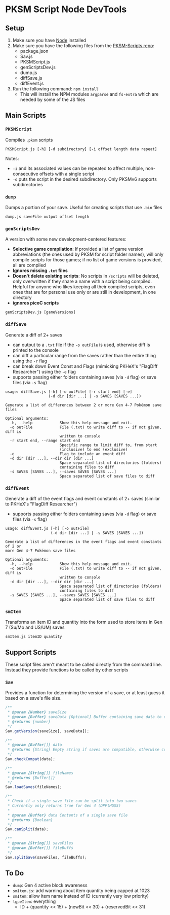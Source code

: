 # PKSM Script Node DevTools

## Setup
1. Make sure you have [Node](https://nodejs.org) installed
2. Make sure you have the following files from the [PKSM-Scripts repo](https://github.com/FlagBrew/PKSM-Scripts):
    - package.json
    - Sav.js
    - PKSMScript.js
    - genScriptsDev.js
    - dump.js
    - diffSave.js
    - diffEvent.js
3. Run the following command: `npm install`
    - This will install the NPM modules `argparse` and `fs-extra` which are needed by some of the JS files


## Main Scripts
### `PKSMScript`
Compiles `.pksm` scripts

```
PKSMScript.js [-h] [-d subdirectory] [-i offset length data repeat]
```

Notes:
- `-i` and its associated values can be repeated to affect multiple, non-consecutive offsets with a single script
- `-d` puts the script in the desired subdirectory. Only PKSMv6 supports subdirectories


### `dump`
Dumps a portion of your save. Useful for creating scripts that use `.bin` files

```
dump.js saveFile output offset length
```


### `genScriptsDev`
A version with some new development-centered features:
- **Selective game compilation**: If provided a list of game version abbreviations (the ones used by PKSM for script folder names), will only compile scripts for those games; if no list of game versions is provided, all are compiled
- **Ignores missing `.txt` files**
- **Doesn't delete existing scripts**: No scripts in `/scripts` will be deleted, only overwritten if they share a name with a script being compiled. Helpful for anyone who likes keeping all their compiled scripts, even ones that are for personal use only or are still in development, in one directory
- **ignores picoC scripts**

```
genScriptsDev.js [gameVersions]
```


### `diffSave`
Generate a diff of 2+ saves
- can output to a `.txt` file if the `-o outFile` is used, otherwise diff is printed to the console
- can diff a particular range from the saves rather than the entire thing using the `-r` flag
- can break down Event Const and Flags (mimicking PKHeX's "FlagDiff Researcher") using the `-e` flag
- supports passing either folders containing saves (via `-d` flag) or save files (via `-s` flag)

```
usage: diffSave.js [-h] [-o outFile] [-r start end] [-e]
                   (-d dir [dir ...] | -s SAVES [SAVES ...])

Generate a list of differences between 2 or more Gen 4-7 Pokémon save files

Optional arguments:
  -h, --help            Show this help message and exit.
  -o outFile            File (.txt) to write diff to -- if not given, diff is
                        written to console
  -r start end, --range start end
                        Specific range to limit diff to, from start
                        (inclusive) to end (exclusive)
  -e                    Flag to include an event diff
  -d dir [dir ...], --dir dir [dir ...]
                        Space separated list of directories (folders)
                        containing files to diff
  -s SAVES [SAVES ...], --saves SAVES [SAVES ...]
                        Space separated list of save files to diff
```


### `diffEvent`
Generate a diff of the event flags and event constants of 2+ saves (similar to PKHeX's "FlagDiff Researcher")
- supports passing either folders containing saves (via `-d` flag) or save files (via `-s` flag)

```
usage: diffEvent.js [-h] [-o outFile]
                    (-d dir [dir ...] | -s SAVES [SAVES ...])

Generate a list of differences in the event flags and event constants of 2 or
more Gen 4-7 Pokémon save files

Optional arguments:
  -h, --help            Show this help message and exit.
  -o outFile            File (.txt) to write diff to -- if not given, diff is
                        written to console
  -d dir [dir ...], --dir dir [dir ...]
                        Space separated list of directories (folders)
                        containing files to diff
  -s SAVES [SAVES ...], --saves SAVES [SAVES ...]
                        Space separated list of save files to diff
```


### `smItem`
Transforms an item ID and quantity into the form used to store items in Gen 7 (Su/Mo and US/UM) saves
```
smItem.js itemID quantity
```


## Support Scripts
These script files aren't meant to be called directly from the command line. Instead they provide functions to be called by other scripts

### `Sav`
Provides a function for determining the version of a save, or at least guess it based on a save's file size.

```js
/**
 * @param {Number} saveSize
 * @param {Buffer} saveData [Optional] Buffer containing save data to determine specific save version
 * @returns {number}
 */
Sav.getVersion(saveSize[, saveData]);

/**
 * @param {Buffer[]} data
 * @returns {String} Empty string if saves are compatible, otherwise compatibility failure reason
 */
Sav.checkCompat(data);

/**
 * @param {String[]} fileNames
 * @returns {Buffer[]}
 */
Sav.loadSaves(fileNames);

/**
 * Check if a single save file can be split into two saves
 * Currently only returns true for Gen 4 (DPPtHGSS)
 *
 * @param {Buffer} data Contents of a single save file
 * @returns {Boolean}
 */
Sav.canSplit(data);

/**
 * @param {String[]} saveFiles
 * @param {Buffer[]} fileBuffs
 */
Sav.splitSave(saveFiles, fileBuffs);
```


## To Do
- `dump`: Gen 4 active block awareness
- `smItem.js`: add warning about item quantity being capped at 1023
- `smItem`: allow item name instead of ID (currently very low priority)
- `lgpeItem`: everything
  - ID + (quantity << 15) + (newBit << 30) + (reservedBit << 31)
